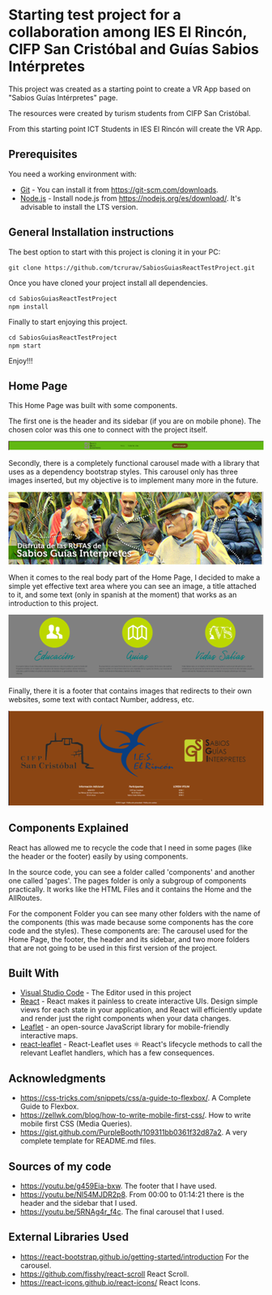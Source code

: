 # Starting test project for a collaboration among IES El Rincón, CIFP San Cristóbal and Guías Sabios Intérpretes

This project was created as a starting point to create a VR App based on "Sabios Guías Intérpretes" page.

The resources were created by turism students from CIFP San Cristóbal.

From this starting point ICT Students in IES El Rincón will create the VR App.

## Prerequisites

You need a working environment with:
* [Git](https://git-scm.com) - You can install it from https://git-scm.com/downloads.
* [Node.js](https://nodejs.org) - Install node.js from https://nodejs.org/es/download/. It's advisable to install the LTS version.

## General Installation instructions

The best option to start with this project is cloning it in your PC:

```
git clone https://github.com/tcrurav/SabiosGuiasReactTestProject.git
```

Once you have cloned your project install all dependencies.

```
cd SabiosGuiasReactTestProject
npm install
```

Finally to start enjoying this project.

```
cd SabiosGuiasReactTestProject
npm start
```

Enjoy!!!

## Home Page

This Home Page was built with some components. 

The first one is the header and its sidebar (if you are on mobile phone). The chosen color was this one to connect with the project itself. 

![Image text](https://github.com/JohanSantanaGalvanJob/My-React-Page/blob/master/README-FILES/1.PNG)

Secondly, there is a completely functional carousel made with a library that uses as a dependency bootstrap styles. This carousel only has three images inserted, but my objective is to implement many more in the future.

![Image text](https://github.com/JohanSantanaGalvanJob/My-React-Page/blob/master/README-FILES/2.PNG)

When it comes to the real body part of the Home Page, I decided to make a simple yet effective text area where you can see an image, a title attached to it, and some text (only in spanish at the moment) that works as an introduction to this project.

![Image text](https://github.com/JohanSantanaGalvanJob/My-React-Page/blob/master/README-FILES/3.PNG)

Finally, there it is a footer that contains images that redirects to their own websites, some text with contact Number, address, etc.

![Image text](https://github.com/JohanSantanaGalvanJob/My-React-Page/blob/master/README-FILES/4.PNG)

## Components Explained

React has allowed me to recycle the code that I need in some pages (like the header or the footer) easily by using components.

In the source code, you can see a folder called 'components' and another one called 'pages'. The pages folder is only a subgroup of components practically. It works like the HTML Files and it contains the Home and the AllRoutes. 

For the component Folder you can see many other folders with the name of the components (this was made because some components has the core code and the styles). These components are: The carousel used for the Home Page, the footer, the header and its sidebar, and two more folders that are not going to be used in this first version of the project.

## Built With

* [Visual Studio Code](https://code.visualstudio.com/) - The Editor used in this project
* [React](https://reactjs.org/) - React makes it painless to create interactive UIs. Design simple views for each state in your application, and React will efficiently update and render just the right components when your data changes.
* [Leaflet](https://leafletjs.com/) - an open-source JavaScript library for mobile-friendly interactive maps.
* [react-leaflet](https://react-leaflet.js.org/) - React-Leaflet uses ⚛️ React's lifecycle methods to call the relevant Leaflet handlers, which has a few consequences.

## Acknowledgments
* https://css-tricks.com/snippets/css/a-guide-to-flexbox/. A Complete Guide to Flexbox.
* https://zellwk.com/blog/how-to-write-mobile-first-css/. How to write mobile first CSS (Media Queries).
* https://gist.github.com/PurpleBooth/109311bb0361f32d87a2. A very complete template for README.md files.

## Sources of my code
* https://youtu.be/g459Eia-bxw. The footer that I have used.
* https://youtu.be/Nl54MJDR2p8. From 00:00 to 01:14:21 there is the header and the sidebar that I used.
* https://youtu.be/5RNAg4r_f4c. The final carousel that I used.

## External Libraries Used

* https://react-bootstrap.github.io/getting-started/introduction For the carousel.
* https://github.com/fisshy/react-scroll React Scroll.
* https://react-icons.github.io/react-icons/ React Icons.

